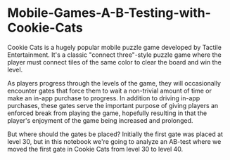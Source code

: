 # Mobile-Games-A-B-Testing-with-Cookie-Cats
Cookie Cats is a hugely popular mobile puzzle game developed by Tactile Entertainment. It's a classic "connect three"-style puzzle game where the player must connect tiles of the same color to clear the board and win the level.

As players progress through the levels of the game, they will occasionally encounter gates that force them to wait a non-trivial amount of time or make an in-app purchase to progress. In addition to driving in-app purchases, these gates serve the important purpose of giving players an enforced break from playing the game, hopefully resulting in that the player's enjoyment of the game being increased and prolonged.

But where should the gates be placed? Initially the first gate was placed at level 30, but in this notebook we're going to analyze an AB-test where we moved the first gate in Cookie Cats from level 30 to level 40.
